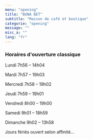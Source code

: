 ```yaml
---
menu: "opening"
title: "BUNA BET"
subtitle: "Maison de café et boutique"
categorie: "opening"
message: ""
misc_a: ""
lang: "fr"
---
```


### Horaires d'ouverture classique

Lundi 7h56 – 14h04

Mardi 7h57 – 19h03

Mercredi 7h58 – 19h02

Jeudi 7h59 – 19h01

Vendredi 8h00 – 19h00

Samedi 9h01 – 18h59

Dimanche 9h02 – 13h58

Jours fériés ouvert selon affinité...

